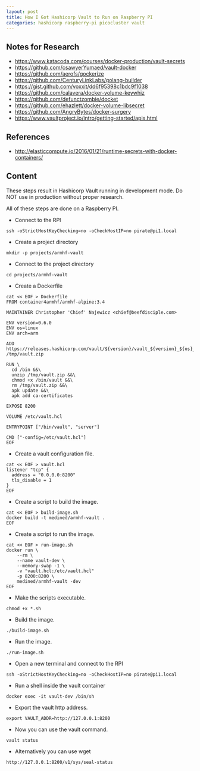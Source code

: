 ```yaml
---
layout: post
title: How I Got Hashicorp Vault to Run on Raspberry PI
categories: hashicorp raspberry-pi picocluster vault
---
```


## Notes for Research

* https://www.katacoda.com/courses/docker-production/vault-secrets
* https://github.com/csawyerYumaed/vault-docker
* https://github.com/aerofs/gockerize
* https://github.com/CenturyLinkLabs/golang-builder
* https://gist.github.com/voxxit/dd6f95398c1bdc9f1038
* https://github.com/calavera/docker-volume-keywhiz
* https://github.com/defunctzombie/docket
* https://github.com/ehazlett/docker-volume-libsecret
* https://github.com/AngryBytes/docker-surgery
* https://www.vaultproject.io/intro/getting-started/apis.html

## References

* http://elasticcompute.io/2016/01/21/runtime-secrets-with-docker-containers/


## Content

These steps result in Hashicorp Vault running in development mode. Do NOT use in production without proper research.


All of these steps are done on a Raspberry PI. 

* Connect to the RPI

```
ssh -oStrictHostKeyChecking=no -oCheckHostIP=no pirate@pi1.local
```

* Create a project directory

```
mkdir -p projects/armhf-vault
```

* Connect to the project directory

```
cd projects/armhf-vault
```

* Create a Dockerfile

```
cat << EOF > Dockerfile
FROM container4armhf/armhf-alpine:3.4

MAINTAINER Christopher 'Chief' Najewicz <chief@beefdisciple.com>

ENV version=0.6.0
ENV os=linux
ENV arch=arm

ADD https://releases.hashicorp.com/vault/${version}/vault_${version}_${os}_${arch}.zip /tmp/vault.zip

RUN \
  cd /bin &&\
  unzip /tmp/vault.zip &&\
  chmod +x /bin/vault &&\
  rm /tmp/vault.zip &&\
  apk update &&\
  apk add ca-certificates

EXPOSE 8200

VOLUME /etc/vault.hcl

ENTRYPOINT ["/bin/vault", "server"]

CMD ["-config=/etc/vault.hcl"]
EOF
```

* Create a vault configuration file.

```
cat << EOF > vault.hcl
listener "tcp" {
  address = "0.0.0.0:8200"
  tls_disable = 1
}
EOF
```

* Create a script to build the image.

```
cat << EOF > build-image.sh
docker build -t medined/armhf-vault .
EOF
```

* Create a script to run the image.

```
cat << EOF > run-image.sh
docker run \
    --rm \
    --name vault-dev \
    --memory-swap -1 \
    -v "vault.hcl:/etc/vault.hcl"
    -p 8200:8200 \
    medined/armhf-vault -dev
EOF
```

* Make the scripts executable.

```
chmod +x *.sh
```

* Build the image.

```
./build-image.sh
```

* Run the image.

```
./run-image.sh
```

* Open a new terminal and connect to the RPI

```
ssh -oStrictHostKeyChecking=no -oCheckHostIP=no pirate@pi1.local
```

* Run a shell inside the vault container

```
docker exec -it vault-dev /bin/sh
```

* Export the vault http address.

```
export VAULT_ADDR=http://127.0.0.1:8200
```

* Now you can use the vault command.

```
vault status
```

* Alternatively you can use wget

```
http://127.0.0.1:8200/v1/sys/seal-status
```
